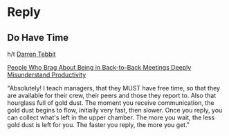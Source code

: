 # Reply

## Do Have Time

h/t [Darren Tebbit](https://www.linkedin.com/in/darren-tebbitt/)

[People Who Brag About Being in Back-to-Back Meetings Deeply Misunderstand Productivity](https://medium.com/curious/people-who-brag-about-being-in-back-to-back-meetings-deeply-misunderstand-productivity-ed00701d3f69)

"Absolutely! I teach managers, that they MUST have free time, so that they are available for their crew, their peers and those they report to. Also that hourglass full of gold dust. The moment you receive communication, the gold dust begins to flow, initially very fast, then slower. Once you reply, you can collect what's left in the upper chamber. The more you wait, the less gold dust is left for you. The faster you reply, the more you get."
